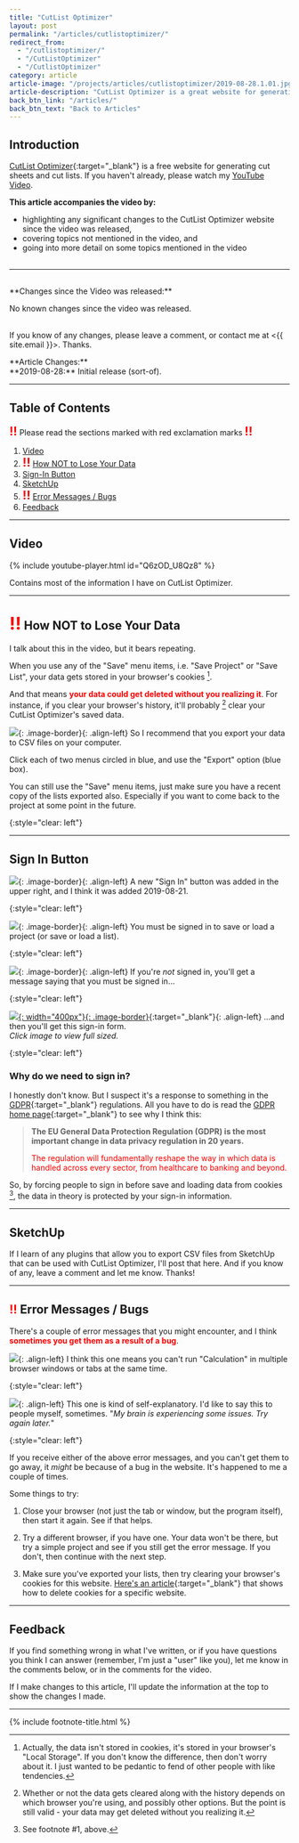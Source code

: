 ```yaml
---
title: "CutList Optimizer"
layout: post
permalink: "/articles/cutlistoptimizer/"
redirect_from:
  - "/cutlistoptimizer/"
  - "/CutListOptimizer"
  - "/CutlistOptimizer"
category: article
article-image: "/projects/articles/cutlistoptimizer/2019-08-28.1.01.jpg"
article-description: "CutList Optimizer is a great website for generating cut lists. This articles explains how to use the site."
back_btn_link: "/articles/"
back_btn_text: "Back to Articles"
---
```

## Introduction

[CutList Optimizer](https://cutlistoptimizer.com){:target="_blank"} is a free website for generating cut sheets and cut lists. If you haven't already, please watch my [YouTube Video](#video1).

<div>
  <span><b>This article accompanies the video by:</b></span><br/>
  <ul>
    <li>highlighting any significant changes to the CutList Optimizer website since the video was released,</li>
    <li>covering topics not mentioned in the video, and</li>
    <li>going into more detail on some topics mentioned in the video</li>
  </ul>
</div>

<hr class="hr-medium" style="margin-top: 30px; margin-bottom: 30px;"/>

<p class="panel-warning" markdown="1">**Changes since the Video was released:**<br/>

No known changes since the video was released.<br/><br/>

If you know of any changes, please leave a comment, or contact me at <{{ site.email }}>. Thanks.
</p>



<p id="top-note" class="panel-note" markdown="1">**Article Changes:**<br/>
**2019-08-28:** Initial release (sort-of).
</p>





<hr class="hr-thick" style="margin-bottom: 30px;">




## Table of Contents

<span style="color:red; font-size: 1.5em;">**!!**</span> Please read the sections marked with red exclamation marks <span style="color:red; font-size: 1.5em;">**!!**</span>

1. [Video](#video1)
1. <span style="color:red; font-size: 1.5em;">**!!**</span> [How NOT to Lose Your Data](#hownottoloseyourdata)
1. [Sign-In Button](#signinbutton)
1. [SketchUp](#sketchup1)
1. <span style="color:red; font-size: 1.5em;">**!!**</span> [Error Messages / Bugs](#errormessagesbugs)
1. [Feedback](#feedback1)






<hr id="video1" class="hr-thick" style="margin-bottom: 30px;">



## Video

{% include youtube-player.html id="Q6zOD_U8Qz8" %}

Contains most of the information I have on CutList Optimizer.






<hr id="hownottoloseyourdata" class="hr-thick" style="margin-bottom: 30px;">



## <span style="color:red; font-size: 1.5em;">**!!**</span> How NOT to Lose Your Data

I talk about this in the video, but it bears repeating.

When you use any of the "Save" menu items, i.e. "Save Project" or "Save List", your data gets stored in your browser's cookies [^1].

And that means <span style="color:red">**your data could get deleted without you realizing it**</span>. For instance, if you clear your browser's history, it'll probably [^2] clear your CutList Optimizer's saved data.

![](/projects/articles/cutlistoptimizer/2019-08-28.1.04.jpg){: .image-border}{: .align-left}
So I recommend that you export your data to CSV files on your computer.

Click each of two menus circled in blue, and use the "Export" option (blue box).

You can still use the "Save" menu items, just make sure you have a recent copy of the lists exported also. Especially if you want to come back to the project at some point in the future.

{:style="clear: left"}








<hr id="signinbutton" class="hr-thick" style="margin-bottom: 30px;">

## Sign In Button

![](/projects/articles/cutlistoptimizer/2019-08-28.1.05.jpg){: .image-border}{: .align-left}
A new "Sign In" button was added in the upper right, and I think it was added 2019-08-21.

{:style="clear: left"}

![](/projects/articles/cutlistoptimizer/2019-08-28.1.06.jpg){: .image-border}{: .align-left}
You must be signed in to save or load a project (or save or load a list).

{:style="clear: left"}

![](/projects/articles/cutlistoptimizer/2019-08-28.1.07.jpg){: .image-border}{: .align-left}
If you're *not* signed in, you'll get a message saying that you must be signed in...

{:style="clear: left"}


[![](/projects/articles/cutlistoptimizer/2019-08-28.1.08.jpg){: width="400px"}{: .image-border}](/projects/articles/cutlistoptimizer/2019-08-28.1.08.jpg){:target="_blank"}{: .align-left}
...and then you'll get this sign-in form.<br/>
*Click image to view full sized.*

{:style="clear: left"}

### Why do we need to sign in?

I honestly don't know. But I suspect it's a response to something in the [GDPR](https://eugdpr.org/){:target="_blank"} regulations. All you have to do is read the [GDPR home page](https://eugdpr.org/){:target="_blank"} to see why I think this:

> **The EU General Data Protection Regulation (GDPR) is the most important change in data privacy regulation in 20 years.**
>
> <span style="color:red">The regulation will fundamentally reshape the way in which data is handled across every sector, from healthcare to banking and beyond.</span>

So, by forcing people to sign in before save and loading data from cookies [^3], the data in theory is protected by your sign-in information.





<hr id="sketchup1" class="hr-thick" style="margin-bottom: 30px">

## SketchUp

If I learn of any plugins that allow you to export CSV files from SketchUp that can be used with CutList Optimizer, I'll post that here. And if you know of any, leave a comment and let me know. Thanks!





<hr id="errormessagesbugs" class="hr-thick">

<h2 id="-error-messages-bugs" style="margin-top: 30px"><span style="color:red">!!</span> Error Messages / Bugs</h2>

There's a couple of error messages that you might encounter, and I think <span style="color:red">**sometimes you get them as a result of a bug**</span>.

![](/projects/articles/cutlistoptimizer/2019-08-28.1.09.jpg){: .align-left}
I think this one means you can't run "Calculation" in multiple browser windows or tabs at the same time.

{:style="clear: left"}

![](/projects/articles/cutlistoptimizer/2019-08-28.1.10.jpg){: .align-left}
This one is kind of self-explanatory. I'd like to say this to people myself, sometimes. "*My brain is experiencing some issues. Try again later.*"

{:style="clear: left"}

If you receive either of the above error messages, and you can't get them to go away, it *might* be because of a bug in the website. It's happened to me a couple of times.

Some things to try:

1. Close your browser (not just the tab or window, but the program itself), then start it again. See if that helps.

1. Try a different browser, if you have one. Your data won't be there, but try a simple project and see if you still get the error message. If you don't, then continue with the next step.

1. Make sure you've exported your lists, then try clearing your browser's cookies for this website. [Here's an article](https://www.lifewire.com/clear-cookies-for-one-site-4587347){:target="_blank"} that shows how to delete cookies for a specific website.





<hr id="feedback1" class="hr-thick" style="margin-bottom: 30px;">

## Feedback

If you find something wrong in what I've written, or if you have questions you think I can answer (remember, I'm just a "user" like you), let me know in the comments below, or in the comments for the video.

If I make changes to this article, I'll update the information at the top to show the changes I made.





<hr id="footnotes" class="hr-thick">


{% include footnote-title.html %}

[^1]: Actually, the data isn't stored in cookies, it's stored in your browser's "Local Storage". If you don't know the difference, then don't worry about it. I just wanted to be pedantic to fend of other people with like tendencies.
[^2]: Whether or not the data gets cleared along with the history depends on which browser you're using, and possibly other options. But the point is still valid - your data may get deleted without you realizing it.
[^3]: See footnote #1, above.